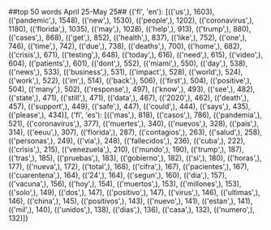 ##top 50 words April 25-May 25##
{('fl', 'en'): [(('us',), 1603),
                (('pandemic',), 1548),
                (('new',), 1530),
                (('people',), 1202),
                (('coronavirus',), 1180),
                (('florida',), 1035),
                (('may',), 1028),
                (('help',), 913),
                (('trump',), 880),
                (('cases',), 868),
                (('get',), 852),
                (('health',), 837),
                (('like',), 752),
                (('one',), 746),
                (('time',), 742),
                (('due',), 738),
                (('deaths',), 700),
                (('home',), 682),
                (('crisis',), 671),
                (('testing',), 648),
                (('today',), 616),
                (('need',), 615),
                (('video',), 604),
                (('patients',), 601),
                (('dont',), 552),
                (('miami',), 550),
                (('day',), 538),
                (('news',), 533),
                (('business',), 531),
                (('impact',), 528),
                (('world',), 524),
                (('work',), 522),
                (('im',), 514),
                (('back',), 506),
                (('first',), 504),
                (('positive',), 504),
                (('many',), 502),
                (('response',), 497),
                (('know',), 493),
                (('see',), 482),
                (('state',), 471),
                (('still',), 471),
                (('data',), 467),
                (('2020',), 462),
                (('death',), 457),
                (('support',), 449),
                (('safe',), 447),
                (('could',), 444),
                (('says',), 435),
                (('please',), 434)],
 ('fl', 'es'): [(('mas',), 818),
                (('casos',), 786),
                (('pandemia',), 521),
                (('coronavirus',), 377),
                (('muertes',), 340),
                (('nuevos',), 328),
                (('pais',), 314),
                (('eeuu',), 307),
                (('florida',), 287),
                (('contagios',), 263),
                (('salud',), 258),
                (('personas',), 249),
                (('via',), 248),
                (('fallecidos',), 236),
                (('cuba',), 222),
                (('crisis',), 215),
                (('venezuela',), 210),
                (('mundo',), 190),
                (('trump',), 187),
                (('tras',), 185),
                (('pruebas',), 183),
                (('gobierno',), 182),
                (('si',), 180),
                (('horas',), 177),
                (('nueva',), 172),
                (('total',), 168),
                (('cifra',), 167),
                (('pacientes',), 167),
                (('cuarentena',), 164),
                (('24',), 164),
                (('segun',), 160),
                (('dia',), 157),
                (('vacuna',), 156),
                (('hoy',), 154),
                (('muertos',), 153),
                (('millones',), 153),
                (('solo',), 149),
                (('dos',), 147),
                (('positivo',), 147),
                (('virus',), 146),
                (('ultimas',), 146),
                (('china',), 145),
                (('positivos',), 143),
                (('nuevo',), 141),
                (('estan',), 141),
                (('mil',), 140),
                (('unidos',), 138),
                (('dias',), 136),
                (('casa',), 132),
                (('numero',), 132)]}
